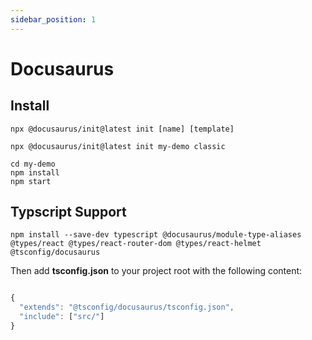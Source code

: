 ```yaml
---
sidebar_position: 1
---
```


# Docusaurus

## Install

```console
npx @docusaurus/init@latest init [name] [template]
```

```console
npx @docusaurus/init@latest init my-demo classic
```

```console
cd my-demo
npm install
npm start
```

## Typscript Support

```console
npm install --save-dev typescript @docusaurus/module-type-aliases @types/react @types/react-router-dom @types/react-helmet @tsconfig/docusaurus
```

Then add **tsconfig.json** to your project root with the following content:

```javascript

{
  "extends": "@tsconfig/docusaurus/tsconfig.json",
  "include": ["src/"]
}

```
